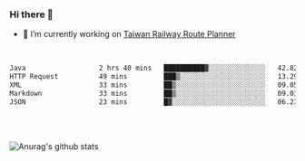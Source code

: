### Hi there 👋

- 🔭 I’m currently working on [Taiwan Railway Route Planner](https://github.com/Taiwan-Railway-Route-Planner)

<br/>

<!--START_SECTION:waka-->

```txt
Java                  2 hrs 40 mins   ██████████▓░░░░░░░░░░░░░░   42.82 %
HTTP Request          49 mins         ███▒░░░░░░░░░░░░░░░░░░░░░   13.29 %
XML                   33 mins         ██▒░░░░░░░░░░░░░░░░░░░░░░   09.05 %
Markdown              33 mins         ██▒░░░░░░░░░░░░░░░░░░░░░░   09.03 %
JSON                  23 mins         █▓░░░░░░░░░░░░░░░░░░░░░░░   06.23 %
```

<!--END_SECTION:waka-->

<br/>
<br/>

![Anurag's github stats](https://github-readme-stats.vercel.app/api?username=DepickereSven&show_icons=true&theme=tokyonight)



<!--
**DepickereSven/DepickereSven** is a ✨ _special_ ✨ repository because its `README.md` (this file) appears on your GitHub profile.

Here are some ideas to get you started:

- 🔭 I’m currently working on ...
- 🌱 I’m currently learning ...
- 👯 I’m looking to collaborate on ...
- 🤔 I’m looking for help with ...
- 💬 Ask me about ...
- 📫 How to reach me: ...
- 😄 Pronouns: ...
- ⚡ Fun fact: ...
-->
